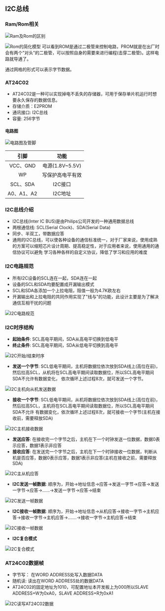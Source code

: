 ## I2C总线

### Ram/Rom相关
![Ram及Rom的区别](./images/ram_rom.png)

![Rom的简化模型](./images/rom_model.png)
可以看到ROM是通过二极管来控制电路，PROM就是在出厂时会有两个"对头"的二极管，可以按照自身的需要来进行编程(击穿二极管)。这样电路就导通了。

通过网格的形式可以表示字节数据。

### AT24C02
* AT24C02是一种可以实现掉电不丢失的存储器，可用于保存单片机运行时想要永久保存的数据信息。
* 存储介质：E2PROM
* 通讯接口: I2C总线
* 容量: 256字节

#### 电路图
![电路图及管脚](./images/circuit.png)

|引脚|功能|
|:---:|:---:|
|VCC、GND|电源(1.8V~5.5V)|
|WP|写保护高电平有效|
|SCL、SDA|I2C接口|
|A0、A1、A2|I2C地址|

### I2C总线介绍

* I2C总线(Inter IC BUS)是由Philips公司开发的一种通用数据总线
* 两根通信线: SCL(Serial Clock)、SDA(Serial Data)
* 同步、半双工，带数据应答
* 通用的I2C总线，可以使各种设备的通信标准统一，对于厂家来说，使用成熟的方案可以缩短芯片设计周期、提高稳定性，对于应用者来说，使用通用的通信协议可以避免
学习各种各样的自定义协议，降低了学习和应用的难度
  
### I2C电路规范
* 所有I2C设备的SCL连在一起，SDA连在一起
* 设备的SCL和SDA均要配置成开漏输出模式
* SCL和SDA各添加一个上拉电阻，阻值一般为4.7K欧左右
* 开漏输出和上拉电阻的共同作用实现了"线与"的功能，此设计主要是为了解决通信互相干扰的问题

![I2C电路规范](./images/i2c_circuit.png)

### I2C时序结构
* **起始条件**: SCL高电平期间，SDA从高电平切换到低电平
* **终止条件**: SCL高电平期间，SDA从低电平切换到高电平

![I2C开始/结束时序](./images/i2c_con_sequence.png)


* **发送一个字节**: SCL低电平期间，主机将数据位依次放到SDA线上(高位在前)，然后拉高SCL，从机将在SCL高电平期间读取数据位，所以SCL高电平期间SDA不允许有数据变化，
依次循环上述过程8次，就可发送一个字节。
  
![I2C主机向从机发送数据](./images/i2c_con_send_sequence.png)

* **接收一个字节**: SCL低电平期间，从机将数据位依次放到SDA线上(高位在前)，然后拉高SCL，主机将在SCL高电平期间读取数据位，所以SCL高电平期间SDA不允许
有数据变化，依次循环上述过程8次，就可接收一个字节(主机在接收前，需要释放SDA)
  
![I2C主机接收数据](./images/i2c_con_receive_sequence.png)

* **发送应答**: 在接收完一个字节之后，主机在下一个时钟发送一位数据，数据0表示应答，数据1表示非应答
* **接收应答**: 在发送完一个字节之后，主机在下一个时钟接收一位数据，判断从机是否应答，数据0表示应答，数据1表示非应答(主机在接收之前，需要释放SDA)

![I2C主从机应答](./images/i2c_con_answer_sequence.png)

* **I2C发送一帧数据**: 顺序为，开始->地址信息->应答->发送一字节->应答->发送一字节->应答->......->发送一字节->应答->结束

![I2C发送一帧数据](./images/i2c_send_a_frame_data.png)

* **I2C接收一帧数据**: 顺序为，开始->地址信息->从机应答->接收一字节->主机应答->接收一字节->主机应答->.......->接收一字节->主机应答->结束 

![I2C接收一帧数据](./images/i2c_receive_a_frame_data.png)

* **I2C复合模式**

![I2C复合模式](./images/i2c_combine_send_receive_data.png)

### AT24C02数据帧
* 字节写： 在WORD ADDRESS处写入数据DATA
* 随机读: 读出在WORD ADDRESS处的数据DATA
* AT24C02的固定地址为1010，可配置地址本开发板上为000所以SLAVE ADDRESS+W为0xA0，SLAVE ADDRESS+R为0xA1

![I2C读写AT24C02数据](./images/i2c_at24c02.png)